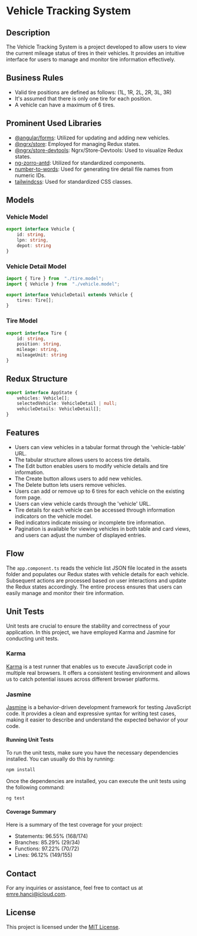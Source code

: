 
# Vehicle Tracking System

## Description

The Vehicle Tracking System is a project developed to allow users to view the current mileage status of tires in their vehicles. It provides an intuitive interface for users to manage and monitor tire information effectively.

## Business Rules

- Valid tire positions are defined as follows: (1L, 1R, 2L, 2R, 3L, 3R)
- It's assumed that there is only one tire for each position.
- A vehicle can have a maximum of 6 tires.

## Prominent Used Libraries

- [@angular/forms](https://www.npmjs.com/package/@angular/forms): Utilized for updating and adding new vehicles.
- [@ngrx/store](https://www.npmjs.com/package/@ngrx/store): Employed for managing Redux states.
- [@ngrx/store-devtools](https://www.npmjs.com/package/@ngrx/store-devtools): Ngrx/Store-Devtools: Used to visualize Redux states.
- [ng-zorro-antd](https://www.npmjs.com/package/ng-zorro-antd): Utilized for standardized components.
- [number-to-words](https://www.npmjs.com/package/number-to-words): Used for generating tire detail file names from numeric IDs.
- [tailwindcss](https://www.npmjs.com/package/tailwindcss): Used for standardized CSS classes.


## Models

### Vehicle Model

```typescript
export interface Vehicle {
	id: string,
	lpn: string,
	depot: string
}
```
### Vehicle Detail Model
```typescript
import { Tire } from  "./tire.model";
import { Vehicle } from  "./vehicle.model";

export interface VehicleDetail extends Vehicle {
	tires: Tire[];
}
```

### Tire Model
```typescript
export interface Tire {
	id: string,
	position: string,
	mileage: string,
	mileageUnit: string
}
```

## Redux Structure

```typescript
export interface AppState {
	vehicles: Vehicle[];
	selectedVehicle: VehicleDetail | null;
	vehicleDetails: VehicleDetail[];
}
```

## Features

- Users can view vehicles in a tabular format through the 'vehicle-table' URL.
- The tabular structure allows users to access tire details.
- The Edit button enables users to modify vehicle details and tire information.
- The Create button allows users to add new vehicles.
- The Delete button lets users remove vehicles.
- Users can add or remove up to 6 tires for each vehicle on the existing form page.
- Users can view vehicle cards through the 'vehicle' URL.
- Tire details for each vehicle can be accessed through information indicators on the vehicle model.
- Red indicators indicate missing or incomplete tire information.
- Pagination is available for viewing vehicles in both table and card views, and users can adjust the number of displayed entries.

## Flow

The `app.component.ts` reads the vehicle list JSON file located in the assets folder and populates our Redux states with vehicle details for each vehicle. Subsequent actions are processed based on user interactions and update the Redux states accordingly. The entire process ensures that users can easily manage and monitor their tire information.

## Unit Tests

Unit tests are crucial to ensure the stability and correctness of your application. In this project, we have employed Karma and Jasmine for conducting unit tests.

### Karma

[Karma](https://karma-runner.github.io/latest/index.html) is a test runner that enables us to execute JavaScript code in multiple real browsers. It offers a consistent testing environment and allows us to catch potential issues across different browser platforms.

### Jasmine

[Jasmine](https://jasmine.github.io/) is a behavior-driven development framework for testing JavaScript code. It provides a clean and expressive syntax for writing test cases, making it easier to describe and understand the expected behavior of your code.

#### Running Unit Tests

To run the unit tests, make sure you have the necessary dependencies installed. You can usually do this by running:

```sh
npm install
```
Once the dependencies are installed, you can execute the unit tests using the following command:
```sh
ng test
```

#### Coverage Summary
Here is a summary of the test coverage for your project:
- Statements: 96.55% (168/174)
- Branches: 85.29% (29/34)
- Functions: 97.22% (70/72)
- Lines: 96.12% (149/155)


## Contact

For any inquiries or assistance, feel free to contact us at [emre.hanci@icloud.com](mailto:emre.hanci@icloud.com).

## License

This project is licensed under the [MIT License](LICENSE).
